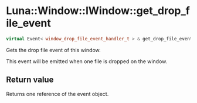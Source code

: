# Luna::Window::IWindow::get_drop_file_event

```c++
virtual Event< window_drop_file_event_handler_t > & get_drop_file_event()=0
```

Gets the drop file event of this window. 

This event will be emitted when one file is dropped on the window. 

## Return value
Returns one reference of the event object. 


